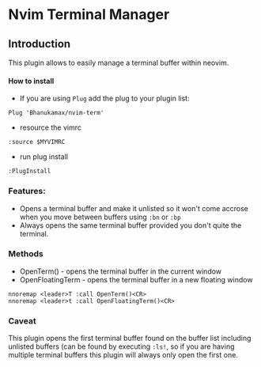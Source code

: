 # Nvim Terminal Manager


## Introduction

This plugin allows to easily manage a terminal buffer within neovim.

#### How to install

- If you are using `Plug` add the plug to your plugin list:
```
Plug 'Bhanukamax/nvim-term'
```

- resource the vimrc
```
:source $MYVIMRC
```

- run plug install
```
:PlugInstall
```

### Features:

- Opens a terminal buffer and make it unlisted so it won't come accrose when you move between buffers using `:bn` or `:bp`
- Always opens the same terminal buffer provided you don't quite the terminal.


### Methods

- OpenTerm() - opens the terminal buffer in the current window
- OpenFloatingTerm - opens the terminal buffer in a new floating window

```
nnoremap <leader>T :call OpenTerm()<CR>
nnoremap <leader>t :call OpenFloatingTerm()<CR>
```


### Caveat

This plugin opens the first terminal buffer found on the buffer list including unlisted buffers (can be found by executing `:ls!`, so if you are having multiple terminal buffers this plugin will always only open the first one.
